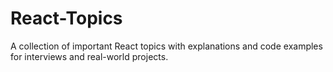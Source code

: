 # React-Topics
A collection of important React topics with explanations and code examples for interviews and real-world projects.
